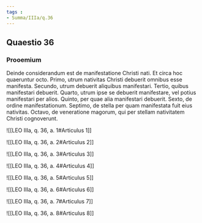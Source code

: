 ```yaml
---
tags : 
- Summa/IIIa/q.36
---
```


## Quaestio 36

### Prooemium

Deinde considerandum est de manifestatione Christi nati. Et circa hoc quaeruntur octo. Primo, utrum nativitas Christi debuerit omnibus esse manifesta. Secundo, utrum debuerit aliquibus manifestari. Tertio, quibus manifestari debuerit. Quarto, utrum ipse se debuerit manifestare, vel potius manifestari per alios. Quinto, per quae alia manifestari debuerit. Sexto, de ordine manifestationum. Septimo, de stella per quam manifestata fuit eius nativitas. Octavo, de veneratione magorum, qui per stellam nativitatem Christi cognoverunt.

![[LEO IIIa, q. 36, a. 1#Articulus 1]]

![[LEO IIIa, q. 36, a. 2#Articulus 2]]

![[LEO IIIa, q. 36, a. 3#Articulus 3]]

![[LEO IIIa, q. 36, a. 4#Articulus 4]]

![[LEO IIIa, q. 36, a. 5#Articulus 5]]

![[LEO IIIa, q. 36, a. 6#Articulus 6]]

![[LEO IIIa, q. 36, a. 7#Articulus 7]]

![[LEO IIIa, q. 36, a. 8#Articulus 8]]

